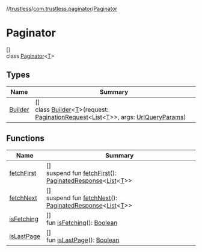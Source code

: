 //[trustless](../../../index.md)/[com.trustless.paginator](../index.md)/[Paginator](index.md)

# Paginator

[]\
class [Paginator](index.md)&lt;[T](index.md)&gt;

## Types

| Name | Summary |
|---|---|
| [Builder](-builder/index.md) | []<br>class [Builder](-builder/index.md)&lt;[T](-builder/index.md)&gt;(request: [PaginationRequest](../-pagination-request/index.md)&lt;[List](https://kotlinlang.org/api/latest/jvm/stdlib/kotlin.collections/-list/index.html)&lt;[T](-builder/index.md)&gt;&gt;, args: [UrlQueryParams](../../com.trustless.queryParams/-url-query-params/index.md)) |

## Functions

| Name | Summary |
|---|---|
| [fetchFirst](fetch-first.md) | []<br>suspend fun [fetchFirst](fetch-first.md)(): [PaginatedResponse](../-paginated-response/index.md)&lt;[List](https://kotlinlang.org/api/latest/jvm/stdlib/kotlin.collections/-list/index.html)&lt;[T](index.md)&gt;&gt; |
| [fetchNext](fetch-next.md) | []<br>suspend fun [fetchNext](fetch-next.md)(): [PaginatedResponse](../-paginated-response/index.md)&lt;[List](https://kotlinlang.org/api/latest/jvm/stdlib/kotlin.collections/-list/index.html)&lt;[T](index.md)&gt;&gt; |
| [isFetching](is-fetching.md) | []<br>fun [isFetching](is-fetching.md)(): [Boolean](https://kotlinlang.org/api/latest/jvm/stdlib/kotlin/-boolean/index.html) |
| [isLastPage](is-last-page.md) | []<br>fun [isLastPage](is-last-page.md)(): [Boolean](https://kotlinlang.org/api/latest/jvm/stdlib/kotlin/-boolean/index.html) |
